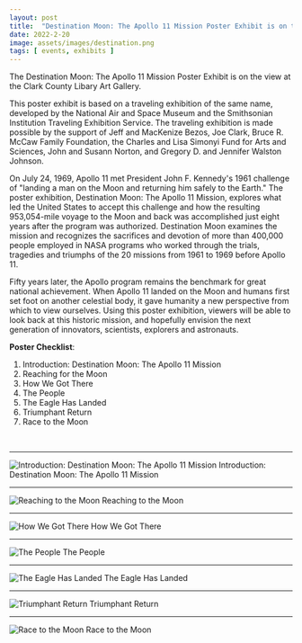 ```yaml
---
layout: post
title:  "Destination Moon: The Apollo 11 Mission Poster Exhibit is on the View at the Clark County Library Art Gallery"
date: 2022-2-20
image: assets/images/destination.png
tags: [ events, exhibits ]
---
```


The Destination Moon: The Apollo 11 Mission Poster Exhibit is on the view at the Clark County Libary Art Gallery.  

This poster exhibit is based on a traveling exhibition of the same name, developed by the National Air and Space Museum and the Smithsonian Institution Traveling Exhibition Service. The traveling exhibition is made possible by the support of Jeff and MacKenize Bezos, Joe Clark, Bruce R. McCaw Family Foundation, the Charles and Lisa Simonyi Fund for Arts and Sciences, John and Susann Norton, and Gregory D. and Jennifer Walston Johnson.  

On July 24, 1969, Apollo 11 met President John F. Kennedy's 1961 challenge of "landing a man on the Moon and returning him safely to the Earth." The poster exhibition, Destination Moon: The Apollo 11 Mission, explores what led the United States to accept this challenge and how the resulting 953,054-mile voyage to the Moon and back was accomplished just eight years after the program was authorized. Destination Moon examines the mission and recognizes the sacrifices and devotion of more than 400,000 people employed in NASA programs who worked through the trials, tragedies and triumphs of the 20 missions from 1961 to 1969 before Apollo 11.  

Fifty years later, the Apollo program remains the benchmark for great national achievement. When Apollo 11 landed on the Moon and humans first set foot on another celestial body, it gave humanity a new perspective from which to view ourselves. Using this poster exhibition, viewers will be able to look back at this historic mission, and hopefully envision the next generation of innovators, scientists, explorers and astronauts.  

**Poster Checklist**:
1. Introduction: Destination Moon: The Apollo 11 Mission
2. Reaching for the Moon
3. How We Got There
4. The People
5. The Eagle Has Landed
6. Triumphant Return
7. Race to the Moon

&nbsp;

------
<img src="/assets/images/dest_1.jpg" class="img-fluid" alt="Introduction: Destination Moon: The Apollo 11 Mission" />  
Introduction: Destination Moon: The Apollo 11 Mission  
&nbsp;

------
<img src="/assets/images/dest_2.jpg" class="img-fluid" alt="Reaching to the Moon" />  
Reaching to the Moon  
&nbsp;

------
<img src="/assets/images/dest_3.jpg" class="img-fluid" alt="How We Got There" />  
How We Got There  
&nbsp;

------
<img src="/assets/images/dest_4.jpg" class="img-fluid" alt="The People" />  
The People
&nbsp;

------
<img src="/assets/images/dest_5.jpg" class="img-fluid" alt="The Eagle Has Landed" />  
The Eagle Has Landed  
&nbsp;

------
<img src="/assets/images/dest_6.jpg" class="img-fluid" alt="Triumphant Return" />  
Triumphant Return  
&nbsp;

------
<img src="/assets/images/dest_7.jpg" class="img-fluid" alt="Race to the Moon" />
Race to the Moon




